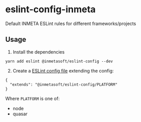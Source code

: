 # eslint-config-inmeta

Default INMETA ESLint rules for different frameworks/projects

## Usage

1. Install the dependencies
```
yarn add eslint @inmetasoft/eslint-config --dev
```

2. Create a [ESLint config file](https://eslint.org/docs/latest/use/configure/) extending the config:
```
{
  "extends": "@inmetasoft/eslint-config/PLATFORM"
}
```

Where ``PLATFORM`` is one of:
- node
- quasar

